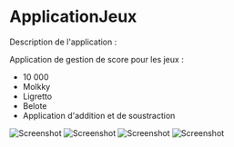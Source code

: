 # ApplicationJeux

Description de l'application : 

Application de gestion de score pour les jeux : 
  - 10 000
  - Molkky 
  - Ligretto 
  - Belote
  - Application d'addition et de soustraction
  
 ![Screenshot](..master/ImageReadMe/Screenshot_20200731_140719_com.e.jeux.jpg.png)
 ![Screenshot](..master/ImageReadMe/Screenshot_20200731_140745_com.e.jeux.jpg.png)
 ![Screenshot](..master/ImageReadMe/Screenshot_20200731_140754_com.e.jeux.jpg.png)
 ![Screenshot](..master/ImageReadMe/Screenshot_20200731_140803_com.e.jeux.jpg.png)
